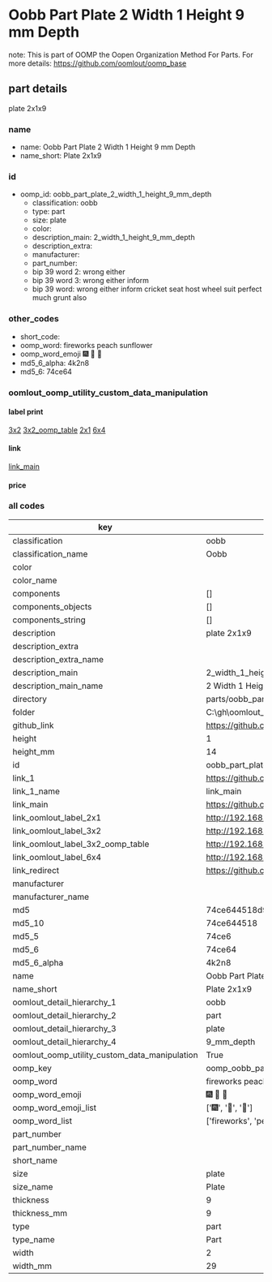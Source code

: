 # Oobb Part Plate 2 Width 1 Height 9 mm Depth  

note: This is part of OOMP the Oopen Organization Method For Parts. For more details: https://github.com/oomlout/oomp_base

##  part details
  



plate 2x1x9



### name
* name: Oobb Part Plate 2 Width 1 Height 9 mm Depth
* name_short: Plate 2x1x9 
### id
* oomp_id: oobb_part_plate_2_width_1_height_9_mm_depth
  * classification: oobb
  * type: part
  * size: plate
  * color: 
  * description_main: 2_width_1_height_9_mm_depth
  * description_extra: 
  * manufacturer: 
  * part_number: 
  * bip 39 word 2: wrong either
  * bip 39 word 3: wrong either inform
  * bip 39 word: wrong either inform cricket seat host wheel suit perfect much grunt also

### other_codes
* short_code: 
* oomp_word: fireworks peach sunflower
* oomp_word_emoji :fireworks: :peach: :sunflower:
* md5_6_alpha: 4k2n8
* md5_6: 74ce64






### oomlout_oomp_utility_custom_data_manipulation
#### label print
[3x2](http://192.168.1.245:1112/?label=oomp%204k2n8)
[3x2_oomp_table](http://192.168.1.108:1112/?label=oomp%204k2n8)
[2x1](http://192.168.1.242:1112/?label=oomp%204k2n8)
[6x4](http://192.168.1.55:1112/?label=oomp%204k2n8)    

#### link

[link_main](https://github.com/oomlout/oomlout_oobb_version_4_generated_parts/tree/main/navigation_oomp/oobb/part/plate/2_width_1_height_9_mm_depth/part)                              

#### price







### all codes 
| key | value |  
| --- | --- |  
| classification | oobb |  
| classification_name | Oobb |  
| color |  |  
| color_name |  |  
| components | [] |  
| components_objects | [] |  
| components_string | [] |  
| description | plate 2x1x9 |  
| description_extra |  |  
| description_extra_name |  |  
| description_main | 2_width_1_height_9_mm_depth |  
| description_main_name | 2 Width 1 Height 9 mm Depth |  
| directory | parts/oobb_part_plate_2_width_1_height_9_mm_depth |  
| folder | C:\gh\oomlout_oobb_version_4_generated_parts\parts\oobb_part_plate_2_width_1_height_9_mm_depth |  
| github_link | https://github.com/oomlout/oomlout_oomp_part_src/tree/main/parts/oobb_part_plate_2_width_1_height_9_mm_depth |  
| height | 1 |  
| height_mm | 14 |  
| id | oobb_part_plate_2_width_1_height_9_mm_depth |  
| link_1 | https://github.com/oomlout/oomlout_oobb_version_4_generated_parts/tree/main/navigation_oomp/oobb/part/plate/2_width_1_height_9_mm_depth/part |  
| link_1_name | link_main |  
| link_main | https://github.com/oomlout/oomlout_oobb_version_4_generated_parts/tree/main/navigation_oomp/oobb/part/plate/2_width_1_height_9_mm_depth/part |  
| link_oomlout_label_2x1 | http://192.168.1.242:1112/?label=oomp%204k2n8 |  
| link_oomlout_label_3x2 | http://192.168.1.245:1112/?label=oomp%204k2n8 |  
| link_oomlout_label_3x2_oomp_table | http://192.168.1.108:1112/?label=oomp%204k2n8 |  
| link_oomlout_label_6x4 | http://192.168.1.55:1112/?label=oomp%204k2n8 |  
| link_redirect | https://github.com/oomlout/oomlout_oobb_version_4_generated_parts/tree/main/parts/oobb_plate_02_01_09 |  
| manufacturer |  |  
| manufacturer_name |  |  
| md5 | 74ce644518d91f41b8612336e711c7f5 |  
| md5_10 | 74ce644518 |  
| md5_5 | 74ce6 |  
| md5_6 | 74ce64 |  
| md5_6_alpha | 4k2n8 |  
| name | Oobb Part Plate 2 Width 1 Height 9 mm Depth |  
| name_short | Plate 2x1x9  |  
| oomlout_detail_hierarchy_1 | oobb |  
| oomlout_detail_hierarchy_2 | part |  
| oomlout_detail_hierarchy_3 | plate |  
| oomlout_detail_hierarchy_4 | 9_mm_depth |  
| oomlout_oomp_utility_custom_data_manipulation | True |  
| oomp_key | oomp_oobb_part_plate_2_width_1_height_9_mm_depth |  
| oomp_word | fireworks peach sunflower |  
| oomp_word_emoji | :fireworks: :peach: :sunflower: |  
| oomp_word_emoji_list | [':fireworks:', ':peach:', ':sunflower:'] |  
| oomp_word_list | ['fireworks', 'peach', 'sunflower'] |  
| part_number |  |  
| part_number_name |  |  
| short_name |  |  
| size | plate |  
| size_name | Plate |  
| thickness | 9 |  
| thickness_mm | 9 |  
| type | part |  
| type_name | Part |  
| width | 2 |  
| width_mm | 29 |  
